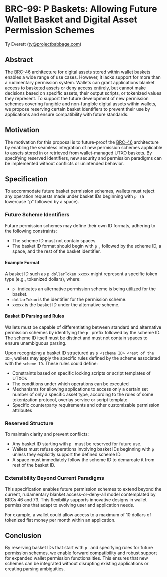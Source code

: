 # BRC-99: P Baskets: Allowing Future Wallet Basket and Digital Asset Permission Schemes

Ty Everett (ty@projectbabbage.com)

## Abstract

The [BRC-46](../wallet/0046.md) architecture for digital assets stored within wallet baskets enables a wide range of use cases. However, it lacks support for more than a rudimentary permission system. Wallets can grant applications blanket access to basketed assets or deny access entirely, but cannot make decisions based on specific assets, their output scripts, or tokenized values they represent. To support the future development of new permission schemes covering fungible and non-fungible digital assets within wallets, we propose reserving certain basket identifiers to prevent their use by applications and ensure compatibility with future standards.

## Motivation

The motivation for this proposal is to future-proof the [BRC-46](../wallet/0046.md) architecture by enabling the seamless integration of new permission schemes applicable to assets stored in or retrieved from wallet-managed UTXO baskets. By specifying reserved identifiers, new security and permission paradigms can be implemented without conflicts or unintended behavior.

## Specification

To accommodate future basket permission schemes, wallets must reject any operation requests made under basket IDs beginning with `p ` (a lowercase “p” followed by a space).

### Future Scheme Identifiers

Future permission schemes may define their own ID formats, adhering to the following constraints:

- The scheme ID must not contain spaces.
- The basket ID format should begin with `p `, followed by the scheme ID, a space, and the rest of the basket identifier.

#### Example Format

A basket ID such as `p dollarToken xxxxx` might represent a specific token type (e.g., tokenized dollars), where:

- `p ` indicates an alternative permission scheme is being utilized for the basket.
- `dollarTokan` is the identifier for the permission scheme.
- `xxxxx` is the basket ID under the alternative scheme.

#### Basket ID Parsing and Rules

Wallets must be capable of differentiating between standard and alternative permission schemes by identifying the `p ` prefix followed by the scheme ID. The scheme ID itself must be distinct and must not contain spaces to ensure unambiguous parsing.

Upon recognizing a basket ID structured as `p <scheme ID> <rest of the ID>`, wallets may apply the specific rules defined by the scheme associated with the `scheme ID`. These rules could define:

- Constraints based on specific locking scripts or script templates of UTXOs
- The conditions under which operations can be executed
- Mechanisms for allowing applications to access only a certain set number of only a specific asset type, according to the rules of some tokenization protocol, overlay service or script template
- Specific counterparty requirements and other customizable permission attributes

### Reserved Structure

To maintain clarity and prevent conflicts:

- Any basket ID starting with `p ` must be reserved for future use.
- Wallets must refuse operations involving basket IDs beginning with `p ` unless they explicitly support the defined scheme ID.
- A space must immediately follow the scheme ID to demarcate it from rest of the basket ID.

### Extensibility Beyond Current Paradigms

This specification enables future permission schemes to extend beyond the current, rudamentary blanket access-or-deny-all model contemplated by BRCs 46 and 73. This flexibility supports innovative designs in wallet permissions that adapt to evolving user and application needs.

For example, a wallet could allow access to a maximum of 10 dollars of tokenized fiat money per month within an application.

## Conclusion

By reserving basket IDs that start with `p ` and specifying rules for future permission schemes, we enable forward compatibility and robust support for expanded wallet permission functionalities. This ensures that new schemes can be integrated without disrupting existing applications or creating parsing ambiguities.

